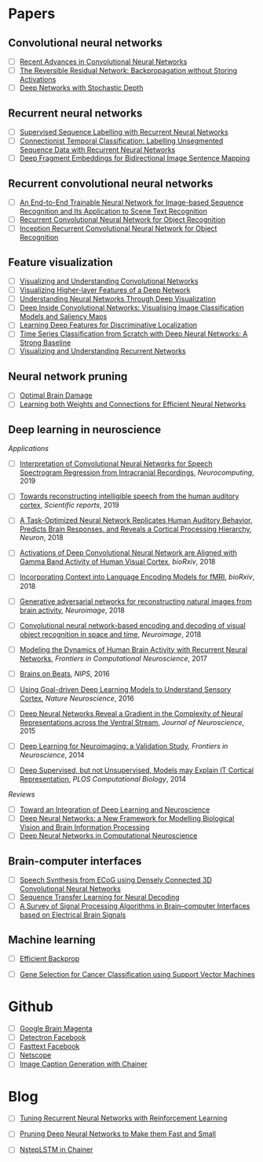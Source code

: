 # Papers

## Convolutional neural networks

- [ ] [Recent Advances in Convolutional Neural Networks](https://arxiv.org/pdf/1512.07108.pdf)
- [ ] [The Reversible Residual Network: Backpropagation without Storing Activations](https://arxiv.org/pdf/1707.04585.pdf)  
- [ ] [Deep Networks with Stochastic Depth](https://arxiv.org/pdf/1603.09382.pdf)

## Recurrent neural networks
- [ ] [Supervised Sequence Labelling with Recurrent Neural Networks](https://www.cs.toronto.edu/~graves/preprint.pdf)
- [ ] [Connectionist Temporal Classification: Labelling Unsegmented Sequence Data with Recurrent Neural Networks](https://mediatum.ub.tum.de/doc/1292048/file.pdf)
- [ ] [Deep Fragment Embeddings for Bidirectional Image Sentence Mapping](http://papers.nips.cc/paper/5281-deep-fragment-embeddings-for-bidirectional-image-sentence-mapping.pdf)

## Recurrent convolutional neural networks

- [ ] [An End-to-End Trainable Neural Network for Image-based Sequence Recognition and Its Application to Scene Text Recognition](https://arxiv.org/pdf/1507.05717.pdf)
- [ ] [Recurrent Convolutional Neural Network for Object Recognition](https://www.cv-foundation.org/openaccess/content_cvpr_2015/app/2B_004.pdf)
- [ ] [Inception Recurrent Convolutional Neural Network for Object Recognition](https://arxiv.org/pdf/1704.07709.pdf)

## Feature visualization

- [ ] [Visualizing and Understanding Convolutional Networks](https://arxiv.org/pdf/1311.2901.pdf)  
- [ ] [Visualizing Higher-layer Features of a Deep Network](https://www.researchgate.net/profile/Aaron_Courville/publication/265022827_Visualizing_Higher-Layer_Features_of_a_Deep_Network/links/53ff82b00cf24c81027da530.pdf)  
- [ ] [Understanding Neural Networks Through Deep Visualization](https://arxiv.org/pdf/1506.06579.pdf)  
- [ ] [Deep Inside Convolutional Networks: Visualising Image Classification Models and Saliency Maps](https://arxiv.org/pdf/1312.6034.pdf)
- [ ] [Learning Deep Features for Discriminative Localization](https://arxiv.org/pdf/1512.04150.pdf)  
- [ ] [Time Series Classification from Scratch with Deep Neural Networks: A Strong Baseline](https://arxiv.org/pdf/1611.06455.pdf)
- [ ] [Visualizing and Understanding Recurrent Networks](https://arxiv.org/pdf/1506.02078.pdf)

## Neural network pruning

- [ ] [Optimal Brain Damage](http://yann.lecun.com/exdb/publis/pdf/lecun-90b.pdf)
- [ ] [Learning both Weights and Connections for Efficient Neural Networks](https://arxiv.org/pdf/1506.02626v3.pdf)

## Deep learning in neuroscience
<i>Applications</i>

- [ ] [Interpretation of Convolutional Neural Networks for Speech Spectrogram Regression from Intracranial Recordings](https://www.sciencedirect.com/science/article/pii/S092523121930133X), *Neurocomputing*, 2019
- [ ] [Towards reconstructing intelligible speech from the human auditory cortex](https://www.nature.com/articles/s41598-018-37359-z), *Scientific reports*, 2019
- [ ] [A Task-Optimized Neural Network Replicates Human Auditory Behavior, Predicts Brain Responses, and Reveals a Cortical Processing Hierarchy](https://www.sciencedirect.com/science/article/pii/S0896627318302502#sec4), *Neuron*, 2018
- [ ] [Activations of Deep Convolutional Neural Network are Aligned with Gamma Band Activity of Human Visual Cortex](https://www.biorxiv.org/content/biorxiv/early/2018/02/09/133694.full.pdf), *bioRxiv*, 2018
- [ ] [Incorporating Context into Language Encoding Models for fMRI](https://www.biorxiv.org/content/early/2018/11/21/327601.full.pdf), *bioRxiv*, 2018
- [ ] [Generative adversarial networks for reconstructing natural images from brain activity](https://www.sciencedirect.com/science/article/pii/S105381191830658X), *Neuroimage*, 2018
- [ ] [Convolutional neural network-based encoding and decoding of visual object recognition in space and time](https://www.sciencedirect.com/science/article/pii/S1053811917305864?via%3Dihub), *Neuroimage*, 2018
- [ ] [Modeling the Dynamics of Human Brain Activity with Recurrent Neural Networks](https://www.frontiersin.org/articles/10.3389/fncom.2017.00007/full), *Frontiers in Computational Neuroscience*, 2017
- [ ] [Brains on Beats](http://papers.nips.cc/paper/6222-brains-on-beats.pdf), *NIPS*, 2016
- [ ] [Using Goal-driven Deep Learning Models to Understand Sensory Cortex](https://www.nature.com/articles/nn.4244), *Nature Neuroscience*, 2016
- [ ] [Deep Neural Networks Reveal a Gradient in the Complexity of Neural Representations across the Ventral Stream](http://www.jneurosci.org/content/jneuro/35/27/10005.full.pdf), *Journal of Neuroscience*, 2015
- [ ] [Deep Learning for Neuroimaging: a Validation Study](https://www.frontiersin.org/articles/10.3389/fnins.2014.00229/full), *Frontiers in Neuroscience*, 2014
- [ ] [Deep Supervised, but not Unsupervised, Models may Explain IT Cortical Representation](http://journals.plos.org/ploscompbiol/article?id=10.1371/journal.pcbi.1003915), *PLOS Computational Biology*, 2014


<i>Reviews</i>

- [ ] [Toward an Integration of Deep Learning and Neuroscience](https://www.frontiersin.org/articles/10.3389/fncom.2016.00094/full)
- [ ] [Deep Neural Networks: a New Framework for Modelling Biological Vision and Brain Information Processing](https://www.biorxiv.org/content/biorxiv/early/2015/10/26/029876.full.pdf)
- [ ] [Deep Neural Networks in Computational Neuroscience](https://www.biorxiv.org/content/biorxiv/early/2017/05/04/133504.full.pdf)

## Brain-computer interfaces

- [ ] [Speech Synthesis from ECoG using Densely Connected 3D Convolutional Neural Networks](https://www.biorxiv.org/content/early/2018/11/27/478644?ct)
- [ ] [Sequence Transfer Learning for Neural Decoding](https://www.biorxiv.org/content/biorxiv/early/2017/12/23/210732.full.pdf)
- [ ] [A Survey of Signal Processing Algorithms in Brain–computer Interfaces based on Electrical Brain Signals](https://pdfs.semanticscholar.org/b2ec/92cbf4a04637181c8598adfffbbbeb648ddf.pdf)

## Machine learning
- [ ] [Efficient Backprop](http://yann.lecun.com/exdb/publis/pdf/lecun-98b.pdf)
- [ ] [Gene Selection for Cancer Classification using Support Vector Machines](http://citeseerx.ist.psu.edu/viewdoc/download?doi=10.1.1.70.9598&rep=rep1&type=pdf)


# Github

- [ ] [Google Brain Magenta](https://github.com/tensorflow/magenta)
- [ ] [Detectron Facebook](https://github.com/facebookresearch/Detectron)
- [ ] [Fasttext Facebook](https://github.com/facebookresearch/fastText)
- [ ] [Netscope](https://github.com/ethereon/netscope)
- [ ] [Image Caption Generation with Chainer](https://github.com/apple2373/chainer-caption)

# Blog

- [ ] [Tuning Recurrent Neural Networks with Reinforcement Learning](https://magenta.tensorflow.org/2016/11/09/tuning-recurrent-networks-with-reinforcement-learning)
- [ ] [Pruning Deep Neural Networks to Make them Fast and Small](https://jacobgil.github.io/deeplearning/pruning-deep-learning)
- [ ] [NstepLSTM in Chainer](https://qiita.com/aonotas/items/8e38693fb517e4e90535)

